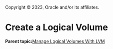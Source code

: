 Copyright © 2023, Oracle and/or its affiliates.

# Create a Logical Volume

**Parent topic:**[Manage Logical Volumes With LVM](../topics/cockpit-lvm.md)


